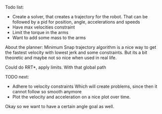 Todo list:
- Create a solver, that creates a trajectory for the robot. That can be followed by a pid for position, angle, accelerations and speeds
- Have max velocities constraint
- Limit the torque in the arms
- Want to add some mass to the arms



About the planner:
Minimum Snap trajectory algorithm is a nice way to get the fastest velocity with lowest jerk and some constraints.
But its a bit theoretic and maybe not so nice when used in real life.


Could do RRT*, apply limits. With that global path


TODO next:
- Adhere to velocity constraints
  Which will create problems, since then it cannot follow so smooth anymore
- Plot the velocity and acceleration on a nice plot over time.

Okay so we want to have a certain angle goal as well.
